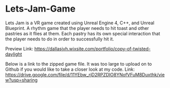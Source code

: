 # Lets-Jam-Game

Lets Jam is a VR game created using Unreal Engine 4, C++, and Unreal Blueprint. 
A rhythm game that the player needs to hit toast and other pastries as it flies at them. Each pastry has its own special interaction that the player needs to do in order to successfully hit it.

Preview Link: https://dallasjvh.wixsite.com/portfolio/copy-of-twisted-daylight

Below is a link to the zipped game file. It was too large to upload on to Github if you would like to take a closer look at my code.
Link: https://drive.google.com/file/d/11YEbw_rjD2RPZDIO8YNofVFuM8Duxthk/view?usp=sharing

